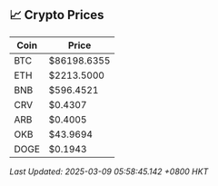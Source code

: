 ## 📈 Crypto Prices

| Coin | Price |
| ---- | ----- |
| BTC | $86198.6355 |
| ETH | $2213.5000 |
| BNB | $596.4521 |
| CRV | $0.4307 |
| ARB | $0.4005 |
| OKB | $43.9694 |
| DOGE | $0.1943 |

_Last Updated: 2025-03-09 05:58:45.142 +0800 HKT_
